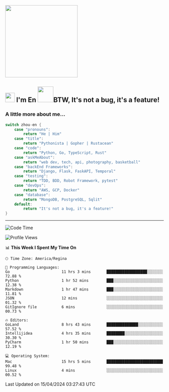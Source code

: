 <img align='center' src="https://media.giphy.com/media/GP1TJJSV4Ys1r64q2A/giphy.gif" width="230">

<h2><img src="https://emojis.slackmojis.com/emojis/images/1531849430/4246/blob-sunglasses.gif?1531849430" width="30"/> I'm En <img src="https://media.giphy.com/media/12oufCB0MyZ1Go/giphy.gif" width="50">BTW, It's not a bug, it's a feature!</h2>


<!-- <img align='right' src="https://media.giphy.com/media/M9gbBd9nbDrOTu1Mqx/giphy.gif" width="230"> -->


### A little more about me... 
<!--
```javascript
const zhou-en = {
    pronouns: "He" | "Him",
    title: "Pythonista" | "Gopher" | "Rustacean",
    code: ["Python", "Go", "Rust", "TypeScript"],
    askMeAbout: ["web dev", "tech", "app dev", "photography"],
    technologies: {
        backEnd: {
            python: ["Django", "Flask", "FaskAPI"],
            go: []
        },
        scraping: ["selenium", "scrapy", "spider"],
        testing: ["Robot Framework"],
        devOps: ["AWS", "Docker", "GCP", "Nginx"],
        databases: ["mongo", "postgresql", "sqlite"],
        misc: ["Firebase", "Heroku"]
    },
    architecture: ["Event Driven Architecture", "Microservices"],
    currentFocus: ["Temporal", "Rust"],
    funFact: "It's not a bug, it's a feature!"
};
```
  -->

```go
switch zhou-en {
    case "pronouns":
        return "He | Him"
    case "title":
        return "Pythonista | Gopher | Rustacean"
    case "code":
        return "Python, Go, TypeScript, Rust"
    case "askMeAbout":
        return "web dev, tech, api, photography, basketball"
    case "backEnd Frameworks":
        return "Django, Flask, FaskAPI, Temporal"
    case "testing":
        return "TDD, BDD, Robot Framework, pytest"
    case "devOps":
        return "AWS, GCP, Docker"
    case "database":
        return "MongoDB, PostgreSQL, Sqlit"
    default:
        return "It's not a bug, it's a feature!"
}
```




---
<!--START_SECTION:waka-->
![Code Time](http://img.shields.io/badge/Code%20Time-1%2C347%20hrs%2048%20mins-blue)

![Profile Views](http://img.shields.io/badge/Profile%20Views-0-blue)

📊 **This Week I Spent My Time On** 

```text
🕑︎ Time Zone: America/Regina

💬 Programming Languages: 
Go                       11 hrs 3 mins       ██████████████████░░░░░░░   72.88 % 
Python                   1 hr 52 mins        ███░░░░░░░░░░░░░░░░░░░░░░   12.38 % 
Markdown                 1 hr 47 mins        ███░░░░░░░░░░░░░░░░░░░░░░   11.81 % 
JSON                     12 mins             ░░░░░░░░░░░░░░░░░░░░░░░░░   01.32 % 
GitIgnore file           6 mins              ░░░░░░░░░░░░░░░░░░░░░░░░░   00.73 % 

🔥 Editors: 
GoLand                   8 hrs 43 mins       ██████████████░░░░░░░░░░░   57.52 % 
Intellijidea             4 hrs 35 mins       ████████░░░░░░░░░░░░░░░░░   30.30 % 
PyCharm                  1 hr 50 mins        ███░░░░░░░░░░░░░░░░░░░░░░   12.19 % 

💻 Operating System: 
Mac                      15 hrs 5 mins       █████████████████████████   99.48 % 
Linux                    4 mins              ░░░░░░░░░░░░░░░░░░░░░░░░░   00.52 % 
```


 Last Updated on 15/04/2024 03:27:43 UTC
<!--END_SECTION:waka-->

